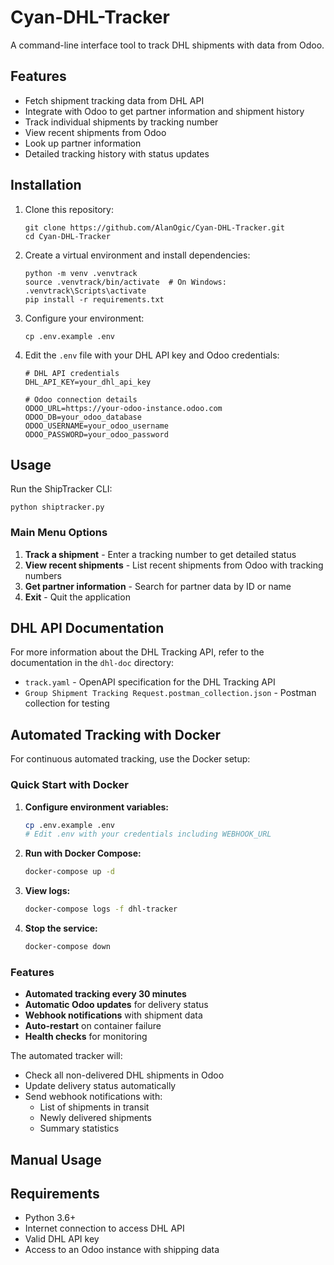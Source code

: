 # Cyan-DHL-Tracker

A command-line interface tool to track DHL shipments with data from Odoo.

## Features

- Fetch shipment tracking data from DHL API
- Integrate with Odoo to get partner information and shipment history
- Track individual shipments by tracking number
- View recent shipments from Odoo
- Look up partner information
- Detailed tracking history with status updates

## Installation

1. Clone this repository:
   ```
   git clone https://github.com/AlanOgic/Cyan-DHL-Tracker.git
   cd Cyan-DHL-Tracker
   ```

2. Create a virtual environment and install dependencies:
   ```
   python -m venv .venvtrack
   source .venvtrack/bin/activate  # On Windows: .venvtrack\Scripts\activate
   pip install -r requirements.txt
   ```

3. Configure your environment:
   ```
   cp .env.example .env
   ```
   
4. Edit the `.env` file with your DHL API key and Odoo credentials:
   ```
   # DHL API credentials
   DHL_API_KEY=your_dhl_api_key

   # Odoo connection details
   ODOO_URL=https://your-odoo-instance.odoo.com
   ODOO_DB=your_odoo_database
   ODOO_USERNAME=your_odoo_username
   ODOO_PASSWORD=your_odoo_password
   ```

## Usage

Run the ShipTracker CLI:

```
python shiptracker.py
```

### Main Menu Options

1. **Track a shipment** - Enter a tracking number to get detailed status
2. **View recent shipments** - List recent shipments from Odoo with tracking numbers
3. **Get partner information** - Search for partner data by ID or name
4. **Exit** - Quit the application

## DHL API Documentation

For more information about the DHL Tracking API, refer to the documentation in the `dhl-doc` directory:

- `track.yaml` - OpenAPI specification for the DHL Tracking API
- `Group Shipment Tracking Request.postman_collection.json` - Postman collection for testing

## Automated Tracking with Docker

For continuous automated tracking, use the Docker setup:

### Quick Start with Docker

1. **Configure environment variables:**
   ```bash
   cp .env.example .env
   # Edit .env with your credentials including WEBHOOK_URL
   ```

2. **Run with Docker Compose:**
   ```bash
   docker-compose up -d
   ```

3. **View logs:**
   ```bash
   docker-compose logs -f dhl-tracker
   ```

4. **Stop the service:**
   ```bash
   docker-compose down
   ```

### Features
- **Automated tracking every 30 minutes**
- **Automatic Odoo updates** for delivery status
- **Webhook notifications** with shipment data
- **Auto-restart** on container failure
- **Health checks** for monitoring

The automated tracker will:
- Check all non-delivered DHL shipments in Odoo
- Update delivery status automatically
- Send webhook notifications with:
  - List of shipments in transit
  - Newly delivered shipments
  - Summary statistics

## Manual Usage

## Requirements

- Python 3.6+
- Internet connection to access DHL API
- Valid DHL API key
- Access to an Odoo instance with shipping data
